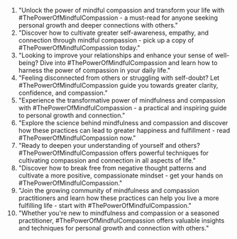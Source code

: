 1. "Unlock the power of mindful compassion and transform your life with #ThePowerOfMindfulCompassion - a must-read for anyone seeking personal growth and deeper connections with others."
2. "Discover how to cultivate greater self-awareness, empathy, and connection through mindful compassion - pick up a copy of #ThePowerOfMindfulCompassion today."
3. "Looking to improve your relationships and enhance your sense of well-being? Dive into #ThePowerOfMindfulCompassion and learn how to harness the power of compassion in your daily life."
4. "Feeling disconnected from others or struggling with self-doubt? Let #ThePowerOfMindfulCompassion guide you towards greater clarity, confidence, and compassion."
5. "Experience the transformative power of mindfulness and compassion with #ThePowerOfMindfulCompassion - a practical and inspiring guide to personal growth and connection."
6. "Explore the science behind mindfulness and compassion and discover how these practices can lead to greater happiness and fulfillment - read #ThePowerOfMindfulCompassion now."
7. "Ready to deepen your understanding of yourself and others? #ThePowerOfMindfulCompassion offers powerful techniques for cultivating compassion and connection in all aspects of life."
8. "Discover how to break free from negative thought patterns and cultivate a more positive, compassionate mindset - get your hands on #ThePowerOfMindfulCompassion."
9. "Join the growing community of mindfulness and compassion practitioners and learn how these practices can help you live a more fulfilling life - start with #ThePowerOfMindfulCompassion."
10. "Whether you're new to mindfulness and compassion or a seasoned practitioner, #ThePowerOfMindfulCompassion offers valuable insights and techniques for personal growth and connection with others."
